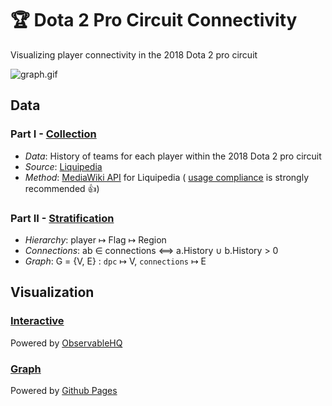 # 🏆 Dota 2 Pro Circuit Connectivity
Visualizing player connectivity in the 2018 Dota 2 pro circuit

![graph.gif](img/graph.gif)

## Data

### Part I - [Collection](http://nbviewer.jupyter.org/github/youmikoh/dpc-connectivity/blob/master/part1_collect.ipynb)
- *Data*: History of teams for each player within the 2018 Dota 2 pro circuit
- *Source*: [Liquipedia](https://liquipedia.net/dota2/Main_Page)
- *Method*: [MediaWiki API](https://liquipedia.net/commons/Liquipedia:API_Usage_Guidelines) for Liquipedia ( [usage compliance](http://nbviewer.jupyter.org/github/youmikoh/dpc-connectivity/blob/master/part1_collect.ipynb#Liquipedia-API-usage-compliance) is strongly recommended 👍)

### Part II - [Stratification](http://nbviewer.jupyter.org/github/youmikoh/dpc-connectivity/blob/master/part2_stratify.ipynb)
- *Hierarchy*: player ↦ Flag ↦ Region
- *Connections*: ab ∈ connections ⟺ a.History ∪ b.History > 0
- *Graph*: G = {V, E} : `dpc` ↦ V, `connections` ↦ E

## Visualization

### [Interactive](https://beta.observablehq.com/@youmikoh/dota-2-pro-circuit-connectivity)
Powered by [ObservableHQ](https://beta.observablehq.com/)

### [Graph](https://youmikoh.github.io/dpc-connectivity/)
Powered by [Github Pages](https://pages.github.com/)
